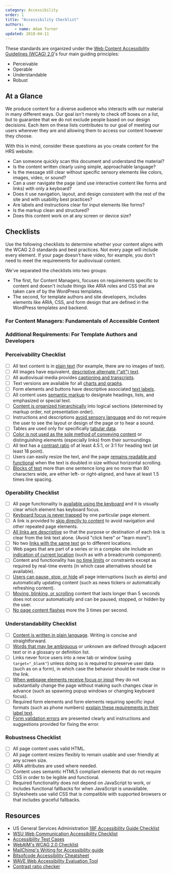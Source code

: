 ```yaml
---
category: Accessibility
order: 1
title: "Accessibility Checklist"
authors:
    - name: Adam Turner
updated: 2018-04-11
---
```


These standards are organized under the [Web Content Accessibility Guidelines (WCAG) 2.0](https://www.w3.org/WAI/WCAG20/glance/)'s four main guiding principles:

* Perceivable
* Operable
* Understandable
* Robust

## At a Glance

We produce content for a diverse audience who interacts with our material in many different ways. Our goal isn't merely to check off boxes on a list, but to guarantee that we do not exclude people based on our design decisions. Each item on these lists contributes to our goal of meeting our users wherever they are and allowing them to access our content however they choose.

With this in mind, consider these questions as you create content for the HRS website:

* Can someone quickly scan this document and understand the material?
* Is the content written clearly using simple, approachable language?
* Is the message still clear without specific sensory elements like colors, images, video, or sound?
* Can a user navigate the page (and use interactive content like forms and links) with only a keyboard?
* Does it use navigation, layout, and design consistent with the rest of the site and with usability best practices?
* Are labels and instructions clear for input elements like forms?
* Is the markup clean and structured?
* Does this content work on at any screen or device size?

## Checklists

Use the following checklists to determine whether your content aligns with the WCAG 2.0 standards and best practices. Not every page will include every element. If your page doesn't have video, for example, you don't need to meet the requirements for audiovisual content.

We've separated the checklists into two groups:

* The first, for Content Managers, focuses on requirements specific to content and doesn't include things like ARIA roles and CSS that are taken care of by the WordPress templates.
* The second, for template authors and site developers, includes elements like ARIA, CSS, and form design that are defined in the WordPress templates and backend.

### For Content Managers: Fundamentals of Accessible Content


### Additional Requirements: For Template Authors and Developers


### Perceivability Checklist

* [ ] All text content is in [plain text]() (for example, there are no images of text).
* [ ] All images have equivalent, [descriptive alternate ("alt") text]().
* [ ] All audiovisual media provides [captioning and transcripts]().
* [ ] Text versions are available for all [charts and graphs]().
* [ ] Form elements and buttons have descriptive associated [text labels]().
* [ ] All content uses [semantic markup]() to designate headings, lists, and emphasized or special text.
* [ ] [Content is organized hierarchically]() into logical sections (determined by markup order, not presentation order).
* [ ] Instructions and descriptions [avoid sensory language]() and do not require the user to see the layout or design of the page or to hear a sound.
* [ ] Tables are used only for specifically [tabular data]().
* [ ] [Color is not used as the sole method of conveying content]() or distinguishing elements (especially links) from their surroundings.
* [ ] All text has a [contrast ratio]() of at least 4.5:1, or 3:1 for heading text (at least 18 point).
* [ ] Users can easily resize the text, and the page [remains readable and functional]() when the text is doubled in size without horizontal scrolling.
* [ ] [Blocks of text]() more than one sentence long are no more than 80 characters wide, are either left- or right-aligned, and have at least 1.5 times line spacing.

### Operability Checklist

* [ ] All page functionality is [available using the keyboard]() and it is visually clear which element has keyboard focus.
* [ ] [Keyboard focus is never trapped]() by one particular page element.
* [ ] A link is provided to [skip directly to content]() to avoid navigation and other repeated page elements.
* [ ] [All links are descriptive]() so that the purpose or destination of each link is clear from the link text alone. (Avoid "click here" or "learn more").
* [ ] No two [links with the same text]() go to different locations.
* [ ] Web pages that are part of a series or in a complex site include an [indication of current location]() (such as with a breadcrumb component).
* [ ] Content and functionality has [no time limits]() or constraints except as required by real-time events (in which case alternatives should be available).
* [ ] [Users can pause, stop, or hide]() all page interruptions (such as alerts) and automatically updating content (such as news tickers or automatically refreshing content).
* [ ] [Moving, blinking, or scrolling]() content that lasts longer than 5 seconds does not occur automatically and can be paused, stopped, or hidden by the user.
* [ ] [No page content flashes]() more the 3 times per second.

### Understandability Checklist

* [ ] [Content is written in plain language](). Writing is concise and straightforward.
* [ ] [Words that may be ambiguous]() or unknown are defined through adjacent text or in a glossary or definition list.
* [ ] Links never force users into a new tab or window (using `target="_blank"`) unless doing so is required to preserve user data (such as on a form), in which case the behavior should be made clear in the link.
* [ ] [When webpage elements receive focus or input]() they do not substantially change the page without making such changes clear in advance (such as spawning popup windows or changing keyboard focus).
* [ ] Required form elements and form elements requiring specific input formats (such as phone numbers) [explain these requirements in their label text]().
* [ ] [Form validation errors]() are presented clearly and instructions and suggestions provided for fixing the error.

### Robustness Checklist

* [ ] All page content uses valid HTML.
* [ ] All page content resizes flexibly to remain usable and user friendly at any screen size.
* [ ] ARIA attributes are used where needed.
* [ ] Content uses semantic HTML5 compliant elements that do not require CSS in order to be legible and functional.
* [ ] Required functionality does not depend on JavaScript to work, or includes functional fallbacks for when JavaScript is unavailable.
* [ ] Stylesheets use valid CSS that is compatible with supported browsers or that includes graceful fallbacks.

## Resources

* US General Services Administration [18F Accessibility Guide Checklist](https://accessibility.18f.gov/checklist/)
* [WSU Web Communication Accessibility Checklist](https://web.wsu.edu/accessibility-guides/accessibility-checklist/)
* [Accessibility Test Cases](https://alphagov.github.io/accessibility-tool-audit/test-cases.html)
* [WebAIM's WCAG 2.0 Checklist](https://webaim.org/standards/wcag/checklist)
* [MailChimp's Writing for Accessibility guide](https://styleguide.mailchimp.com/writing-for-accessibility/)
* [Bitsofcode Accessibility Cheatsheet](https://bitsofco.de/the-accessibility-cheatsheet/)
* [WAVE Web Accessibility Evaluation Tool](https://wave.webaim.org/)
* [Contrast ratio checker](http://leaverou.github.io/contrast-ratio/)
